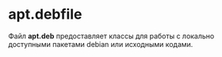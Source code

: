 # apt.debfile

Файл **apt.deb** предоставляет классы для работы с локально доступными пакетами debian или исходными кодами.
